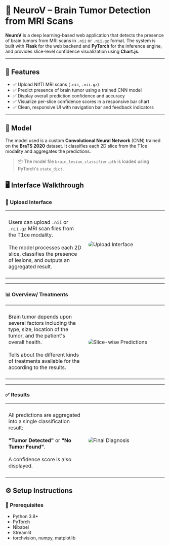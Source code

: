 
# 🧠 NeuroV – Brain Tumor Detection from MRI Scans

**NeuroV** is a deep learning-based web application that detects the presence of brain tumors from MRI scans in `.nii` or `.nii.gz` format. The system is built with **Flask** for the web backend and **PyTorch** for the inference engine, and provides slice-level confidence visualization using **Chart.js**.

---

## 🌟 Features

- ✅ Upload NIfTI MRI scans (`.nii`, `.nii.gz`)
- ✅ Predict presence of brain tumor using a trained CNN model
- ✅ Display overall prediction confidence and accuracy
- ✅ Visualize per-slice confidence scores in a responsive bar chart
- ✅ Clean, responsive UI with navigation bar and feedback indicators

---

## 🧠 Model

The model used is a custom **Convolutional Neural Network** (CNN) trained on the **BraTS 2020** dataset. It classifies each 2D slice from the T1ce modality and aggregates the predictions.

> 📦 The model file `brain_lesion_classifier.pth` is loaded using PyTorch's `state_dict`.


## 🖥 Interface Walkthrough

### 🧪 Upload Interface

<table>
  <tr>
    <td style="width: 50%; vertical-align: top; padding: 10px;">
      <p>
        Users can upload <code>.nii</code> or <code>.nii.gz</code> MRI scan files from the T1ce modality.<br><br>
        The model processes each 2D slice, classifies the presence of lesions, and outputs an aggregated result.
      </p>
    </td>
    <td style="width: 50%; padding: 10px;">
      <img src="https://github.com/user-attachments/assets/0efb2e99-0318-427c-b68a-ec819e7fae69" alt="Upload Interface" style="max-width: 100%; border-radius: 10px;" />
    </td>
  </tr>
</table>

---

### 📊 Overview/ Treatments

<table>
  <tr>
    <td style="width: 50%; vertical-align: top; padding: 10px;">
      <p>
        Brain tumor depends upon several factors including the type, size, location of the tumor, and the patient's overall health.<br><br>
        Tells about the different kinds of treatments available for the according to the results. 
      </p>
    </td>
    <td style="width: 50%; padding: 10px;">
      <img src="https://github.com/user-attachments/assets/6a332ce4-f12a-4992-bb8a-b3aefb36810a" alt="Slice-wise Predictions" style="max-width: 100%; border-radius: 10px;" />
    </td>
  </tr>
</table>

---

### ✅ Results

<table>
  <tr>
    <td style="width: 50%; vertical-align: top; padding: 10px;">
      <p>
        All predictions are aggregated into a single classification result:<br><br>
        <strong>"Tumor Detected"</strong> or <strong>"No Tumor Found"</strong>.<br><br>
        A confidence score is also displayed.
      </p>
    </td>
    <td style="width: 50%; padding: 10px;">
      <img src="https://github.com/user-attachments/assets/c005fab3-763e-4c1a-b31b-dc88f8d03908" alt="Final Diagnosis" style="max-width: 100%; border-radius: 10px;" />
    </td>
  </tr>
</table>

## ⚙️ Setup Instructions

### 🔧 Prerequisites

- Python 3.8+
- PyTorch
- Nibabel
- Streamlit
- torchvision, numpy, matplotlib
